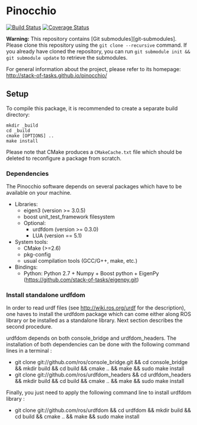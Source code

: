 Pinocchio
===========
[![Build Status](https://travis-ci.org/stack-of-tasks/pinocchio.png?branch=master)](https://travis-ci.org/stack-of-tasks/pinocchio)
[![Coverage Status](https://coveralls.io/repos/stack-of-tasks/pinocchio/badge.png)](https://coveralls.io/r/stack-of-tasks/pinocchio)

**Warning:** This repository contains [Git
submodules][git-submodules]. Please clone this repository using the
`git clone --recursive` command. If you already have cloned the
repository, you can run `git submodule init && git submodule update`
to retrieve the submodules.


For general information about the project, please refer to its
homepage: http://stack-of-tasks.github.io/pinocchio/

Setup
-----

To compile this package, it is recommended to create a separate build
directory:

    mkdir _build
    cd _build
    cmake [OPTIONS] ..
    make install

Please note that CMake produces a `CMakeCache.txt` file which should
be deleted to reconfigure a package from scratch.


### Dependencies

The Pinocchio software depends on several packages which
have to be available on your machine.

 - Libraries:
   - eigen3 (version >= 3.0.5)
   - boost unit_test_framework filesystem 
   - Optional:
      - urdfdom (version >= 0.3.0)
      - LUA (version == 5.1)
 - System tools:
   - CMake (>=2.6)
   - pkg-config
   - usual compilation tools (GCC/G++, make, etc.)
 - Bindings:
   - Python: Python 2.7 + Numpy + Boost python + EigenPy (https://github.com/stack-of-tasks/eigenpy.git)
 
### Install standalone urdfdom

In order to read urdf files (see http://wiki.ros.org/urdf for the description), one haves to install the urdfdom package which can come either along ROS library or be installed as a standalone library. Next section describes the second procedure.

urdfdom depends on both console_bridge and urdfdom_headers. The installation of both dependencies can be done with the following command lines in a terminal :
  - git clone git://github.com/ros/console_bridge.git && cd console_bridge && mkdir build && cd build && cmake .. && make && sudo make install
  - git clone git://github.com/ros/urdfdom_headers && cd urdfdom_headers && mkdir build && cd build && cmake .. && make && sudo make install
    
Finally, you just need to apply the following command line to install urdfdom library :
  - git clone git://github.com/ros/urdfdom && cd urdfdom && mkdir build && cd build && cmake .. && make && sudo make install
